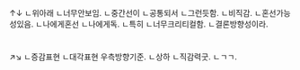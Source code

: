 ↑↓
ㄴ위아래
ㄴ너무안보임.
ㄴ중간선이
ㄴ공통되서
ㄴ그런듯함.
ㄴ비직감.
ㄴ혼선가능성있음.
ㄴ나에게혼선
ㄴ나에게독.
ㄴ특히
ㄴ너무크리티컬함.
ㄴ결론방향성이라.

#
↗↘
ㄴ증감표현
ㄴ대각표현
우측방향기준.
ㄴ상하
ㄴ직감력굿.
ㄴㄱㄱ.
